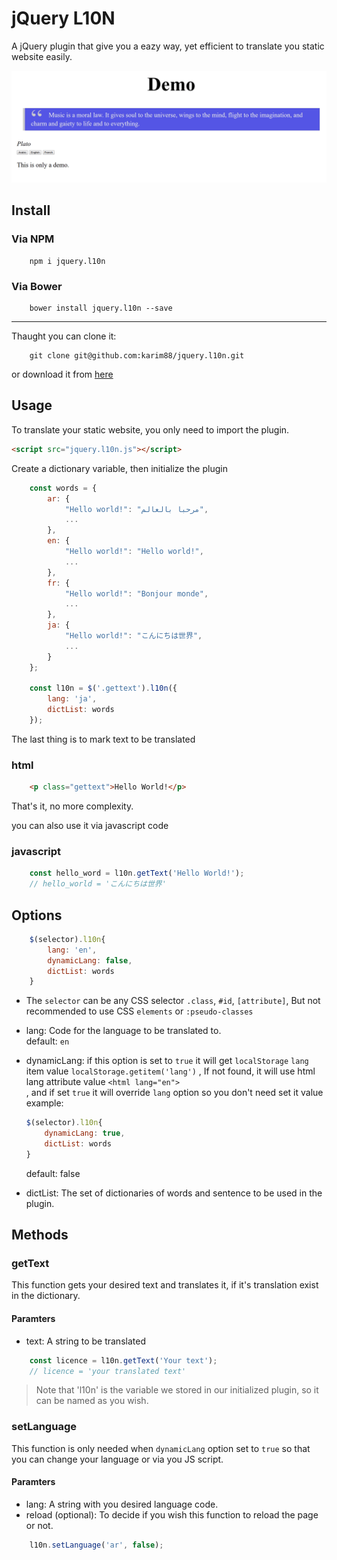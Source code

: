 # jQuery L10N

A jQuery plugin that give you a eazy way, yet efficient to translate you static website easily.



![demo](demo.gif)


## Install

### Via NPM

```
    npm i jquery.l10n
```

### Via Bower
```
    bower install jquery.l10n --save
```

<hr>

Thaught you can clone it:
```
    git clone git@github.com:karim88/jquery.l10n.git
```
or download it from [here](https://github.com/karim88/jquery.l10n/archive/master.zip)

## Usage

To translate your static website, you only need to import the plugin.

```html
<script src="jquery.l10n.js"></script>
```

Create a dictionary variable, then initialize the plugin

```javascript
    const words = {
        ar: {
            "Hello world!": "مرحبا بالعالم",
            ...
        },
        en: {
            "Hello world!": "Hello world!",
            ...
        },
        fr: {
            "Hello world!": "Bonjour monde",
            ...
        },
        ja: {
            "Hello world!": "こんにちは世界",
            ...
        }
    };

    const l10n = $('.gettext').l10n({
        lang: 'ja',
        dictList: words
    });
```

The last thing is to mark text to be translated

### html
```html
    <p class="gettext">Hello World!</p>
```

That's it, no more complexity.

you can also use it via javascript code
### javascript
```javascript
    const hello_word = l10n.getText('Hello World!');
    // hello_world = 'こんにちは世界'
```

## Options

```javascript
    $(selector).l10n{
        lang: 'en',
        dynamicLang: false,
        dictList: words
    }
```

* The `selector` can be any CSS selector `.class`, `#id`, `[attribute]`, But not recommended to use CSS `elements` or `:pseudo-classes`

* lang: Code for the language to be translated to.<br>
default: `en`

* dynamicLang: if this option is set to `true` it will get `localStorage` `lang` item value `localStorage.getitem('lang')`
, If not found, it will use html lang attribute value `<html lang="en">`<br>,
and if set `true` it will override `lang` option so you don't need set it value example:
    ```javascript
    $(selector).l10n{
        dynamicLang: true,
        dictList: words
    }
    ``` 
    default: false

* dictList: The set of dictionaries of words and sentence to be used in the plugin.

## Methods

### getText

This function gets your desired text and translates it, if it's translation exist in the dictionary.

#### Paramters

* text: A string to be translated

```javascript
    const licence = l10n.getText('Your text');
    // licence = 'your translated text'
```

> Note that 'l10n' is the variable we stored in our initialized plugin, so it can be named as you wish.

### setLanguage

This function is only needed when `dynamicLang` option set to `true` so that you can change your language or via you JS script.

#### Paramters

* lang: A string with you desired language code.
* reload (optional): To decide if you wish this function to reload the page or not.

```javascript
    l10n.setLanguage('ar', false);
```
